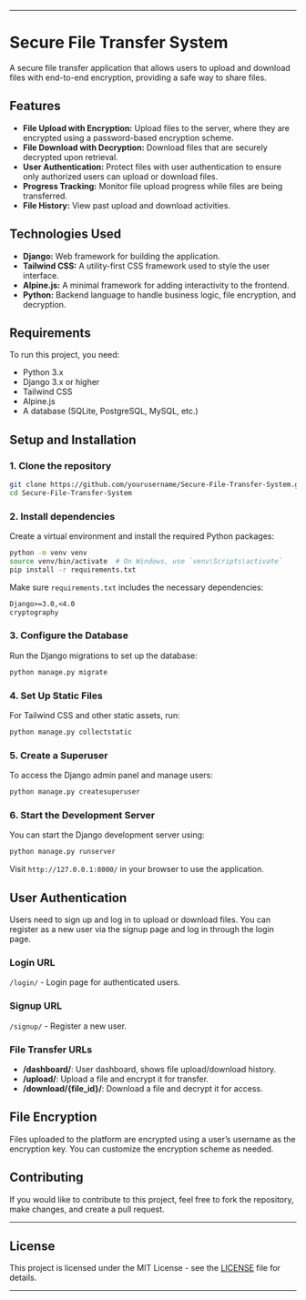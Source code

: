 
---

# Secure File Transfer System

A secure file transfer application that allows users to upload and download files with end-to-end encryption, providing a safe way to share files.

## Features

- **File Upload with Encryption:** Upload files to the server, where they are encrypted using a password-based encryption scheme.
- **File Download with Decryption:** Download files that are securely decrypted upon retrieval.
- **User Authentication:** Protect files with user authentication to ensure only authorized users can upload or download files.
- **Progress Tracking:** Monitor file upload progress while files are being transferred.
- **File History:** View past upload and download activities.

## Technologies Used

- **Django:** Web framework for building the application.
- **Tailwind CSS:** A utility-first CSS framework used to style the user interface.
- **Alpine.js:** A minimal framework for adding interactivity to the frontend.
- **Python:** Backend language to handle business logic, file encryption, and decryption.

## Requirements

To run this project, you need:

- Python 3.x
- Django 3.x or higher
- Tailwind CSS
- Alpine.js
- A database (SQLite, PostgreSQL, MySQL, etc.)

## Setup and Installation

### 1. Clone the repository

```bash
git clone https://github.com/yourusername/Secure-File-Transfer-System.git
cd Secure-File-Transfer-System
```

### 2. Install dependencies

Create a virtual environment and install the required Python packages:

```bash
python -m venv venv
source venv/bin/activate  # On Windows, use `venv\Scripts\activate`
pip install -r requirements.txt
```

Make sure `requirements.txt` includes the necessary dependencies:

```txt
Django>=3.0,<4.0
cryptography
```

### 3. Configure the Database

Run the Django migrations to set up the database:

```bash
python manage.py migrate
```

### 4. Set Up Static Files

For Tailwind CSS and other static assets, run:

```bash
python manage.py collectstatic
```

### 5. Create a Superuser

To access the Django admin panel and manage users:

```bash
python manage.py createsuperuser
```

### 6. Start the Development Server

You can start the Django development server using:

```bash
python manage.py runserver
```

Visit `http://127.0.0.1:8000/` in your browser to use the application.

## User Authentication

Users need to sign up and log in to upload or download files. You can register as a new user via the signup page and log in through the login page.

### Login URL

`/login/` - Login page for authenticated users.

### Signup URL

`/signup/` - Register a new user.

### File Transfer URLs

- **/dashboard/**: User dashboard, shows file upload/download history.
- **/upload/**: Upload a file and encrypt it for transfer.
- **/download/{file_id}/**: Download a file and decrypt it for access.

## File Encryption

Files uploaded to the platform are encrypted using a user’s username as the encryption key. You can customize the encryption scheme as needed.

## Contributing

If you would like to contribute to this project, feel free to fork the repository, make changes, and create a pull request.

---

## License

This project is licensed under the MIT License - see the [LICENSE](LICENSE) file for details.

---
